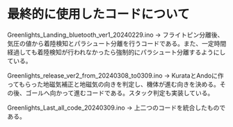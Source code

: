 # 最終的に使用したコードについて
Greenlights_Landing_bluetooth_ver1_20240229.ino → フライトピン分離後、気圧の値から着陸検知とパラシュート分離を行うコードである。また、一定時間経過しても着陸検知が行われなかったら強制的にパラシュート分離するようにしている。  

Greenlights_release_ver2_from_20240308_to0309.ino → KurataとAndoに作ってもらった地磁気補正と地磁気の向きを判定し、機体が進む向きを決める。その後、ゴールへ向かって進むコードである。スタック判定も実装している。  

Greenlights_Last_all_code_20240309.ino → 上二つのコードを統合したものである。
